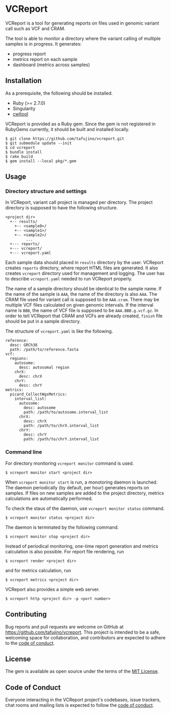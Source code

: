 # VCReport

VCReport is a tool for generating reports on files used in genomic variant call such as VCF and CRAM.

The tool is able to monitor a directory where the variant calling of multiple samples is in progress. It generates:

* progress report
* metrics report on each sample
* dashboard (metrics across samples)

## Installation

As a prerequisite, the following should be installed.
* Ruby (>= 2.7.0)
* Singularity
* [cwltool](https://github.com/common-workflow-language/cwltool)

VCReport is provided as a Ruby gem. Since the gem is not registered in RubyGems currently, it should be built and installed locally.

```
$ git clone https://github.com/tafujino/vcreport.git
$ git submodule update --init
$ cd vcreport
$ bundle install
$ rake build
$ gem install --local pkg/*.gem
```

## Usage

### Directory structure and settings

In VCReport, variant call project is managed per directory. The project directory is supposed to have the following structure.

```
<project dir>
  +-- results/
    +-- <sample0>/
    +-- <sample1>/
    +-- <sample2>/
         ...
  +--- reports/
  +--- vcreport/
  +--- vcreport.yaml
```

Each sample data should placed in `results` directory by the user. VCReport creates `reports` directory, where report HTML files are generated. It also creates `vcreport` directory used for management and logging. The user has to describe `vcreport.yaml` needed to run VCReport properly.

The name of a sample directory should be identical to the sample name. If the name of the sample is `AAA`, the name of the directory is also `AAA`. The CRAM file used for variant call is supposed to be `AAA.cram`. There may be multiple VCF files calculated on given genomic intervals. If the interval name is `BBB`, the name of VCF file is supposed to be `AAA.BBB.g.vcf.gz`. In order to tell VCReport that CRAM and VCFs are already created, `finish` file should be put in a sample directory.

The structure of `vcreport.yaml` is like the following.

```
reference:
  desc: GRCh38
  path: /path/to/reference.fasta
vcf:
  regions:
    autosome:
      desc: autosomal region
    chrX:
      desc: chrX
    chrY:
      desc: chrY
metrics:
  picard_CollectWgsMetrics:
    interval_list:
      autosome:
        desc: autosome
        path: /path/to/autosome.interval_list
      chrX:
        desc: chrX
        path: /path/to/chrX.interval_list
      chrY:
        desc: chrY
        path: /path/to/chrY.interval_list
```

### Command line

For directory monitoring `vcreport monitor` command is used.

```
$ vcreport monitor start <project dir>
```

When `vcreport monitor start` is run, a monotoring daemon is launched. The daemon periodically (by default, per hour) generates reports on samples. If files on new samples are added to the project directory, metrics calculations are automatically performed.

To check the staus of the daemon, use `vcreport monitor status` command.

```
$ vcreport monitor status <project dir>
```

The daemon is terminated by the following command.

```
$ vcreport monitor stop <project dir>
```

Instead of periodical monitoring, one-time report generation and metrics calculation is also possible. For report file rendering, run

```
$ vcreport render <project dir>
```

and for metrics calculation, run

```
$ vcreport metrics <project dir>
```

VCReport also provides a simple web server.

```
$ vcreport http <project dir> -p <port number>
```

## Contributing

Bug reports and pull requests are welcome on GitHub at https://github.com/tafujino/vcreport. This project is intended to be a safe, welcoming space for collaboration, and contributors are expected to adhere to the [code of conduct](https://github.com/[USERNAME]/vcreport/blob/master/CODE_OF_CONDUCT.md).


## License

The gem is available as open source under the terms of the [MIT License](https://opensource.org/licenses/MIT).

## Code of Conduct

Everyone interacting in the VCReport project's codebases, issue trackers, chat rooms and mailing lists is expected to follow the [code of conduct](https://github.com/tafujino/vcreport/blob/master/CODE_OF_CONDUCT.md).
